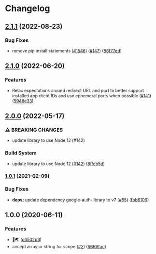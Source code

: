 # Changelog

## [2.1.1](https://github.com/googleapis/nodejs-local-auth/compare/v2.1.0...v2.1.1) (2022-08-23)


### Bug Fixes

* remove pip install statements ([#1546](https://github.com/googleapis/nodejs-local-auth/issues/1546)) ([#147](https://github.com/googleapis/nodejs-local-auth/issues/147)) ([86f77ed](https://github.com/googleapis/nodejs-local-auth/commit/86f77ed455452579ee8bbb47122d010bdb76d63d))

## [2.1.0](https://github.com/googleapis/nodejs-local-auth/compare/v2.0.0...v2.1.0) (2022-06-20)


### Features

* Relax expectations around redirect URL and port to better support installed app client IDs and use ephemeral ports when possible ([#141](https://github.com/googleapis/nodejs-local-auth/issues/141)) ([5948e33](https://github.com/googleapis/nodejs-local-auth/commit/5948e333bae2deb4b27f2c2c6bd8160ba0efd014))

## [2.0.0](https://github.com/googleapis/nodejs-local-auth/compare/v1.0.1...v2.0.0) (2022-05-17)


### ⚠ BREAKING CHANGES

* update library to use Node 12 (#142)

### Build System

* update library to use Node 12 ([#142](https://github.com/googleapis/nodejs-local-auth/issues/142)) ([6ffeb5d](https://github.com/googleapis/nodejs-local-auth/commit/6ffeb5defec93024e52962df29f5d2a2fc155325))

### [1.0.1](https://www.github.com/googleapis/nodejs-local-auth/compare/v1.0.0...v1.0.1) (2021-02-09)


### Bug Fixes

* **deps:** update dependency google-auth-library to v7 ([#55](https://www.github.com/googleapis/nodejs-local-auth/issues/55)) ([fbb6106](https://www.github.com/googleapis/nodejs-local-auth/commit/fbb6106ef7b6b719dfbc236ff12152521a4c0011))

## 1.0.0 (2020-06-11)


### Features

* 👋🌏 ([c6502b3](https://www.github.com/googleapis/nodejs-local-auth/commit/c6502b394b1efb4c5854fc030cdcad3b45e9bc08))
* accept array or string for scope ([#2](https://www.github.com/googleapis/nodejs-local-auth/issues/2)) ([6669fad](https://www.github.com/googleapis/nodejs-local-auth/commit/6669fad9af854c6ddfb9b3eee7f92394ffa5d733))
